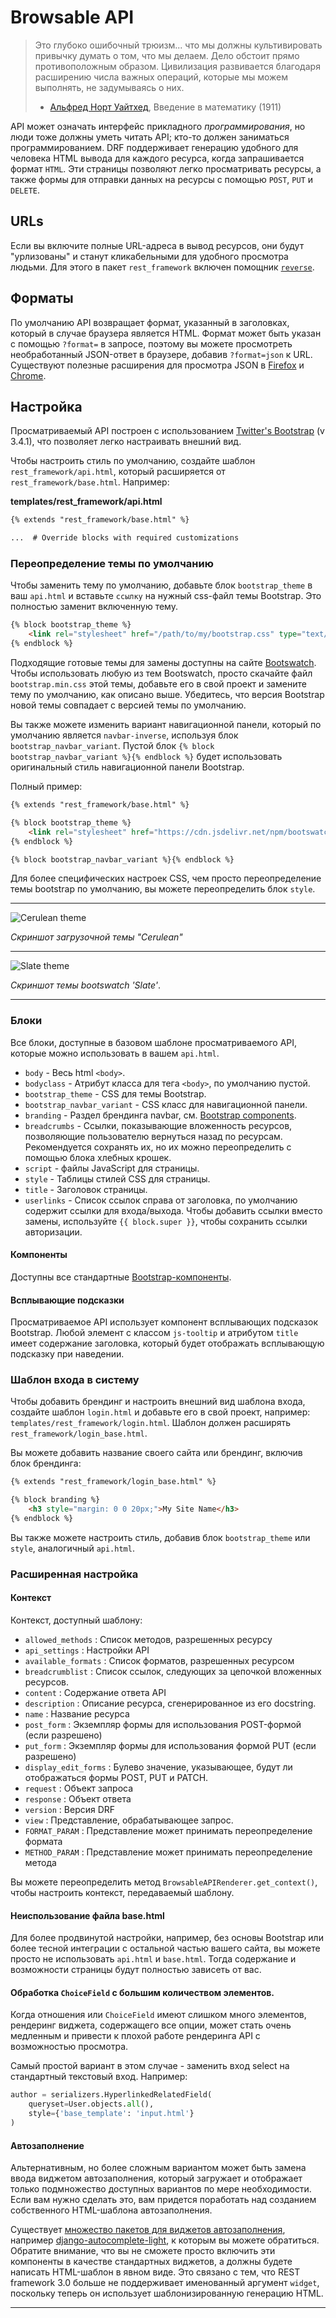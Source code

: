 <!-- TRANSLATED by md-translate -->
# Browsable API

> Это глубоко ошибочный трюизм... что мы должны культивировать привычку думать о том, что мы делаем. Дело обстоит прямо противоположным образом. Цивилизация развивается благодаря расширению числа важных операций, которые мы можем выполнять, не задумываясь о них.
>
> - [Альфред Норт Уайтхед](https://en.wikiquote.org/wiki/Alfred_North_Whitehead), Введение в математику (1911)

API может означать интерфейс прикладного *программирования*, но люди тоже должны уметь читать API; кто-то должен заниматься программированием. DRF поддерживает генерацию удобного для человека HTML вывода для каждого ресурса, когда запрашивается формат `HTML`. Эти страницы позволяют легко просматривать ресурсы, а также формы для отправки данных на ресурсы с помощью `POST`, `PUT` и `DELETE`.

## URLs

Если вы включите полные URL-адреса в вывод ресурсов, они будут "урлизованы" и станут кликабельными для удобного просмотра людьми. Для этого в пакет `rest_framework` включен помощник [`reverse`](../api-guide/reverse.md).

## Форматы

По умолчанию API возвращает формат, указанный в заголовках, который в случае браузера является HTML. Формат может быть указан с помощью `?format=` в запросе, поэтому вы можете просмотреть необработанный JSON-ответ в браузере, добавив `?format=json` к URL. Существуют полезные расширения для просмотра JSON в [Firefox](https://addons.mozilla.org/en-US/firefox/addon/jsonview/) и [Chrome](https://chrome.google.com/webstore/detail/chklaanhfefbnpoihckbnefhakgolnmc).

## Настройка

Просматриваемый API построен с использованием [Twitter's Bootstrap](https://getbootstrap.com/) (v 3.4.1), что позволяет легко настраивать внешний вид.

Чтобы настроить стиль по умолчанию, создайте шаблон `rest_framework/api.html`, который расширяется от `rest_framework/base.html`. Например:

**templates/rest_framework/api.html**

```html
{% extends "rest_framework/base.html" %}

...  # Override blocks with required customizations
```

### Переопределение темы по умолчанию

Чтобы заменить тему по умолчанию, добавьте блок `bootstrap_theme` в ваш `api.html` и вставьте `ссылку` на нужный css-файл темы Bootstrap. Это полностью заменит включенную тему.

```html
{% block bootstrap_theme %}
    <link rel="stylesheet" href="/path/to/my/bootstrap.css" type="text/css">
{% endblock %}
```

Подходящие готовые темы для замены доступны на сайте [Bootswatch](https://bootswatch.com/). Чтобы использовать любую из тем Bootswatch, просто скачайте файл `bootstrap.min.css` этой темы, добавьте его в свой проект и замените тему по умолчанию, как описано выше. Убедитесь, что версия Bootstrap новой темы совпадает с версией темы по умолчанию.

Вы также можете изменить вариант навигационной панели, который по умолчанию является `navbar-inverse`, используя блок `bootstrap_navbar_variant`. Пустой блок `{% block bootstrap_navbar_variant %}{% endblock %}` будет использовать оригинальный стиль навигационной панели Bootstrap.

Полный пример:

```html
{% extends "rest_framework/base.html" %}

{% block bootstrap_theme %}
    <link rel="stylesheet" href="https://cdn.jsdelivr.net/npm/bootswatch@3.4.1/flatly/bootstrap.min.css" type="text/css">
{% endblock %}

{% block bootstrap_navbar_variant %}{% endblock %}
```

Для более специфических настроек CSS, чем просто переопределение темы bootstrap по умолчанию, вы можете переопределить блок `style`.

---

![Cerulean theme](https://github.com/encode/django-rest-framework/raw/master/docs/img/cerulean.png)

*Скриншот загрузочной темы "Cerulean"*

---

![Slate theme](https://github.com/encode/django-rest-framework/raw/master/docs/img/slate.png)

*Скриншот темы bootswatch 'Slate'*.

---

### Блоки

Все блоки, доступные в базовом шаблоне просматриваемого API, которые можно использовать в вашем `api.html`.

- `body` - Весь html `<body>`.
- `bodyclass` - Атрибут класса для тега `<body>`, по умолчанию пустой.
- `bootstrap_theme` - CSS для темы Bootstrap.
- `bootstrap_navbar_variant` - CSS класс для навигационной панели.
- `branding` - Раздел брендинга navbar, см. [Bootstrap components](https://getbootstrap.com/2.3.2/components.html#navbar).
- `breadcrumbs` - Ссылки, показывающие вложенность ресурсов, позволяющие пользователю вернуться назад по ресурсам. Рекомендуется сохранять их, но их можно переопределить с помощью блока хлебных крошек.
- `script` - файлы JavaScript для страницы.
- `style` - Таблицы стилей CSS для страницы.
- `title` - Заголовок страницы.
- `userlinks` - Список ссылок справа от заголовка, по умолчанию содержит ссылки для входа/выхода. Чтобы добавить ссылки вместо замены, используйте `{{ block.super }}`, чтобы сохранить ссылки авторизации.

#### Компоненты

Доступны все стандартные [Bootstrap-компоненты](https://getbootstrap.com/2.3.2/components.html).

#### Всплывающие подсказки

Просматриваемое API использует компонент всплывающих подсказок Bootstrap. Любой элемент с классом `js-tooltip` и атрибутом `title` имеет содержание заголовка, который будет отображать всплывающую подсказку при наведении.

### Шаблон входа в систему

Чтобы добавить брендинг и настроить внешний вид шаблона входа, создайте шаблон `login.html` и добавьте его в свой проект, например: `templates/rest_framework/login.html`. Шаблон должен расширять `rest_framework/login_base.html`.

Вы можете добавить название своего сайта или брендинг, включив блок брендинга:

```html
{% extends "rest_framework/login_base.html" %}

{% block branding %}
    <h3 style="margin: 0 0 20px;">My Site Name</h3>
{% endblock %}
```

Вы также можете настроить стиль, добавив блок `bootstrap_theme` или `style`, аналогичный `api.html`.

### Расширенная настройка

#### Контекст

Контекст, доступный шаблону:

- `allowed_methods` : Список методов, разрешенных ресурсу
- `api_settings` : Настройки API
- `available_formats` : Список форматов, разрешенных ресурсом
- `breadcrumblist` : Список ссылок, следующих за цепочкой вложенных ресурсов.
- `content` : Содержание ответа API
- `description` : Описание ресурса, сгенерированное из его docstring.
- `name` : Название ресурса
- `post_form` : Экземпляр формы для использования POST-формой (если разрешено)
- `put_form` : Экземпляр формы для использования формой PUT (если разрешено)
- `display_edit_forms` : Булево значение, указывающее, будут ли отображаться формы POST, PUT и PATCH.
- `request` : Объект запроса
- `response` : Объект ответа
- `version` : Версия DRF
- `view` : Представление, обрабатывающее запрос.
- `FORMAT_PARAM` : Представление может принимать переопределение формата
- `METHOD_PARAM` : Представление может принимать переопределение метода

Вы можете переопределить метод `BrowsableAPIRenderer.get_context()`, чтобы настроить контекст, передаваемый шаблону.

#### Неиспользование файла base.html

Для более продвинутой настройки, например, без основы Bootstrap или более тесной интеграции с остальной частью вашего сайта, вы можете просто не использовать `api.html` и `base.html`. Тогда содержание и возможности страницы будут полностью зависеть от вас.

#### Обработка `ChoiceField` с большим количеством элементов.

Когда отношения или `ChoiceField` имеют слишком много элементов, рендеринг виджета, содержащего все опции, может стать очень медленным и привести к плохой работе рендеринга API с возможностью просмотра.

Самый простой вариант в этом случае - заменить вход select на стандартный текстовый вход. Например:

```python
author = serializers.HyperlinkedRelatedField(
    queryset=User.objects.all(),
    style={'base_template': 'input.html'}
)
```

#### Автозаполнение

Альтернативным, но более сложным вариантом может быть замена ввода виджетом автозаполнения, который загружает и отображает только подмножество доступных вариантов по мере необходимости. Если вам нужно сделать это, вам придется поработать над созданием собственного HTML-шаблона автозаполнения.

Существует [множество пакетов для виджетов автозаполнения](https://www.djangopackages.com/grids/g/auto-complete/), например [django-autocomplete-light](https://github.com/yourlabs/django-autocomplete-light), к которым вы можете обратиться. Обратите внимание, что вы не сможете просто включить эти компоненты в качестве стандартных виджетов, а должны будете написать HTML-шаблон в явном виде. Это связано с тем, что REST framework 3.0 больше не поддерживает именованный аргумент `widget`, поскольку теперь он использует шаблонизированную генерацию HTML.

---
